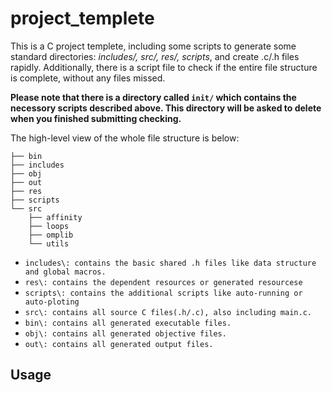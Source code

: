 # project_templete
This is a C project templete, including some scripts to generate some standard directories: *includes/, src/, res/, scripts*, and create .c/.h files rapidly. Additionally, there is a script file to check if the entire file structure is complete, without any files missed.  

**Please note that there is a directory called `init/` which contains the necessory scripts described above. This directory will be asked to delete when you finished submitting checking.**  

The high-level view of the whole file structure is below:

```
├── bin
├── includes
├── obj
├── out
├── res
├── scripts
└── src
    ├── affinity
    ├── loops
    ├── omplib
    └── utils
```
- `includes\: contains the basic shared .h files like data structure and global macros.`
- `res\: contains the dependent resources or generated resourcese`
- `scripts\: contains the additional scripts like auto-running or auto-ploting`
- `src\: contains all source C files(.h/.c), also including main.c.`
- `bin\: contains all generated executable files.`
- `obj\: contains all generated objective files.`
- `out\: contains all generated output files.`

## Usage
##
